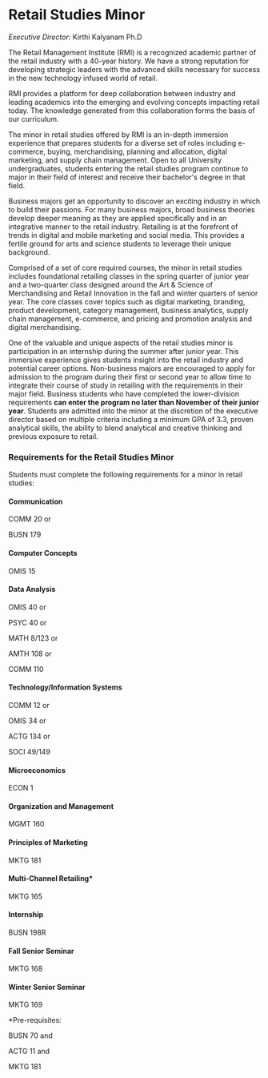 Retail Studies Minor
====================

*Executive Director:* Kirthi Kalyanam Ph.D

The Retail Management Institute (RMI) is a recognized academic partner of the retail industry with a 40-year history. We have a strong reputation for developing strategic leaders with the advanced skills necessary for success in the new technology infused world of retail.

RMI provides a platform for deep collaboration between industry and leading academics into the emerging and evolving concepts impacting retail today. The knowledge generated from this collaboration forms the basis of our curriculum.

The minor in retail studies offered by RMI is an in-depth immersion experience that prepares students for a diverse set of roles including e-commerce, buying, merchandising, planning and allocation, digital marketing, and supply chain management. Open to all University undergraduates, students entering the retail studies program continue to major in their field of interest and receive their bachelor's degree in that field.

Business majors get an opportunity to discover an exciting industry in which to build their passions. For many business majors, broad business theories develop deeper meaning as they are applied specifically and in an integrative manner to the retail industry. Retailing is at the forefront of trends in digital and mobile marketing and social media. This provides a fertile ground for arts and science students to leverage their unique background.

Comprised of a set of core required courses, the minor in retail studies includes foundational retailing classes in the spring quarter of junior year and a two-quarter class designed around the Art & Science of Merchandising and Retail Innovation in the fall and winter quarters of senior year. The core classes cover topics such as digital marketing, branding, product development, category management, business analytics, supply chain management, e-commerce, and pricing and promotion analysis and digital merchandising.

One of the valuable and unique aspects of the retail studies minor is participation in an internship during the summer after junior year. This immersive experience gives students insight into the retail industry and potential career options. Non-business majors are encouraged to apply for admission to the program during their first or second year to allow time to integrate their course of study in retailing with the requirements in their major field. Business students who have completed the lower-division requirements **can enter the program no later than November of their junior year**. Students are admitted into the minor at the discretion of the executive director based on multiple criteria including a minimum GPA of 3.3, proven analytical skills, the ability to blend analytical and creative thinking and previous exposure to retail.

### Requirements for the Retail Studies Minor

Students must complete the following requirements for a minor in retail studies:

#### Communication 

COMM 20 or

BUSN 179

#### Computer Concepts

OMIS 15

#### Data Analysis

OMIS 40 or

PSYC 40 or

MATH 8/123 or

AMTH 108 or

COMM 110

#### Technology/Information Systems

COMM 12 or

OMIS 34 or

ACTG 134 or

SOCI 49/149

#### Microeconomics

ECON 1

#### Organization and Management

MGMT 160

#### Principles of Marketing

MKTG 181

#### Multi-Channel Retailing\*

MKTG 165

#### Internship

BUSN 198R

#### Fall Senior Seminar

MKTG 168

#### Winter Senior Seminar

MKTG 169

\*Pre-requisites:

BUSN 70 and

ACTG 11 and

MKTG 181
